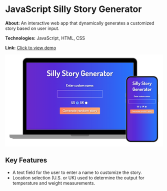 # JavaScript Silly Story Generator

**About:** An interactive web app that dynamically generates a customized story based on user input.

**Technologies:** JavaScript, HTML, CSS

**Link:** [Click to view demo](https://jasheloper.github.io/silly-story-js/)

[![Silly Story Generator preview](/images/project-preview.png)](https://jasheloper.github.io/silly-story-js/)


## Key Features

- A text field for the user to enter a name to customize the story.
- Location selection (U.S. or UK) used to determine the output for temperature and weight measurements.